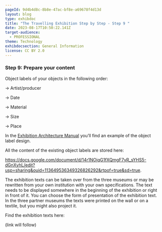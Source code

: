 ```yaml
---
pageId: 9d4b4d8c-8b8e-47ac-bf8e-a69678f4d13d
layout: blog
type: exhibdoc
title: "The Travelling Exhibition Step by Step - Step 9 "
date: 2023-08-17T10:50:22.141Z
target-audience:
  - PROFESSIONAL
theme: Technology
exhibdocsection: General Information
license: CC BY 2.0
---
```

### S﻿tep 9: Prepare your content

Object labels of your objects in the following order:

→ Artist/producer

→ Date

→ Material

→ Size

→ Place

In the [Exhibition Architecture Manual](https://reinherit-hub.eu/exhibdoc/docarchitecture/) you’ll find an example of the object label design.

All the content of the existing object labels are stored here:

<https://docs.google.com/document/d/14r1NOjqG1fXQmgF7yR_sYHS5-dGnXyhL/edit?usp=sharing&ouid=113649536349326826292&rtpof=true&sd=true>.

The exhibition texts can be taken over from the three museums or may be rewritten from your own institution with your own specifications. The text needs to be displayed somewhere in the beginning of the exhibition or right in front of it. You can choose the form of presentation of the exhibition text. In the three partner museums the texts were printed on the wall or on a textile, but you might also project it.

Find the exhibition texts here:

(link will follow)

